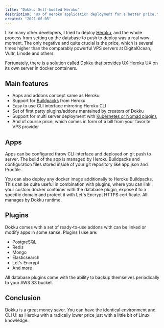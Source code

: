 ```yaml
---
title: "Dokku: Self-hosted Heroku"
description: "UX of Heroku application deployment for a better price."
created: "2021-06-05"
---
```


Like many other developers, I tried to deploy [Heroku](https://heroku.com), and the whole process from setting up the database to push to deploy was a real wow moment. The only negative and quite crucial is the price, which is several times higher than the comparably powerful VPS servers at DigitalOcean, Vultr, Linode and others.

Fortunately, there is a solution called [Dokku](https://dokku.com) that provides UX Heroku UX on its own server in docker containers.

## Main features

- Apps and addons concept same as Heroku
- Support for [Buildpacks](https://devcenter.heroku.com/articles/buildpacks) from Heroku
- Easy to use CLI interface mirroring Heroku CLI
- Set of first party plugins/addons mantained by creators of Dokku
- Support for multi server deployment with [Kubernetes or Nomad plugins](https://dokku.com/docs/advanced-usage/schedulers/alternate-schedulers/)
- And of course price, which comes in form of a bill from your favorite VPS provider

## Apps

Apps can be configured throw CLI interface and deployed on git push to server. The build of the app is managed by Heroku Buildpacks and configuration files stored inside of your git repository like app.json and Procfile.

You can also deploy any docker image additionally to Heroku Buildpacks. This can be quite useful in combination with plugins, where you can link your custom docker container with the database plugin, expose it to a specific domain and protect it with Let's Encrypt HTTPS certificate. All manages by Dokku runtime.

## Plugins

Dokku comes with a set of ready-to-use addons with can be linked or modify apps in some sanse. Plugins I use are:

- PostgreSQL
- Redis
- Mongo
- Elasticsearch
- Let's Encrypt
- And more

All database plugins come with the ability to backup themselves periodically to your AWS S3 bucket.

## Conclusion

Dokku is a great money saver. You can have the identical environment and CLI UI as Heroku with a radically lower price just with a little bit of Linux knowledge.
